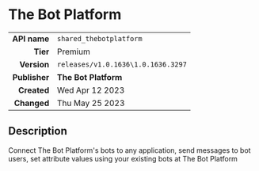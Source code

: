 # The Bot Platform
| | |
|-:|-|
|**API name**|`shared_thebotplatform`|
|**Tier**|Premium|
|**Version**|`releases/v1.0.1636\1.0.1636.3297`|
|**Publisher**|**The Bot Platform**|
|**Created**|Wed Apr 12 2023|
|**Changed**|Thu May 25 2023|

## Description
Connect The Bot Platform's bots to any application, send messages to bot users, set attribute values using your existing bots at The Bot Platform
